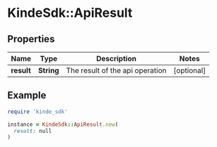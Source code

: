 # KindeSdk::ApiResult

## Properties

| Name | Type | Description | Notes |
| ---- | ---- | ----------- | ----- |
| **result** | **String** | The result of the api operation | [optional] |

## Example

```ruby
require 'kinde_sdk'

instance = KindeSdk::ApiResult.new(
  result: null
)
```

